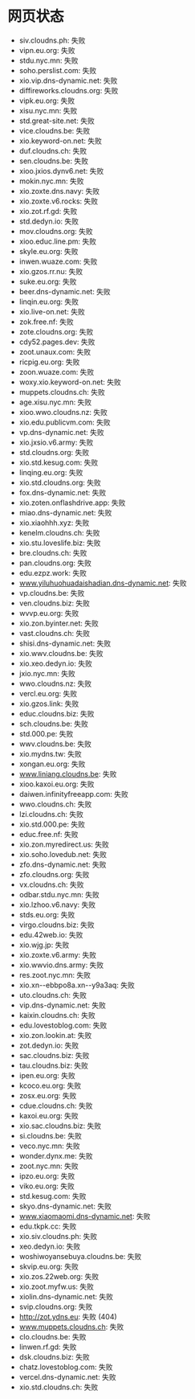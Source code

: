 # 网页状态
- siv.cloudns.ph: 失败
- vipn.eu.org: 失败
- stdu.nyc.mn: 失败
- soho.perslist.com: 失败
- xio.vip.dns-dynamic.net: 失败
- diffireworks.cloudns.org: 失败
- vipk.eu.org: 失败
- xisu.nyc.mn: 失败
- std.great-site.net: 失败
- vice.cloudns.be: 失败
- xio.keyword-on.net: 失败
- duf.cloudns.ch: 失败
- sen.cloudns.be: 失败
- xioo.jxios.dynv6.net: 失败
- mokin.nyc.mn: 失败
- xio.zoxte.dns.navy: 失败
- xio.zoxte.v6.rocks: 失败
- xio.zot.rf.gd: 失败
- std.dedyn.io: 失败
- mov.cloudns.org: 失败
- xioo.educ.line.pm: 失败
- skyle.eu.org: 失败
- inwen.wuaze.com: 失败
- xio.gzos.rr.nu: 失败
- suke.eu.org: 失败
- beer.dns-dynamic.net: 失败
- linqin.eu.org: 失败
- xio.live-on.net: 失败
- zok.free.nf: 失败
- zote.cloudns.org: 失败
- cdy52.pages.dev: 失败
- zoot.unaux.com: 失败
- ricpig.eu.org: 失败
- zoon.wuaze.com: 失败
- woxy.xio.keyword-on.net: 失败
- muppets.cloudns.ch: 失败
- age.xisu.nyc.mn: 失败
- xioo.wwo.cloudns.nz: 失败
- xio.edu.publicvm.com: 失败
- vp.dns-dynamic.net: 失败
- xio.jxsio.v6.army: 失败
- std.cloudns.org: 失败
- xio.std.kesug.com: 失败
- linqing.eu.org: 失败
- xio.std.cloudns.org: 失败
- fox.dns-dynamic.net: 失败
- xio.zoten.onflashdrive.app: 失败
- miao.dns-dynamic.net: 失败
- xio.xiaohhh.xyz: 失败
- kenelm.cloudns.ch: 失败
- xio.stu.loveslife.biz: 失败
- bre.cloudns.ch: 失败
- pan.cloudns.org: 失败
- edu.ezpz.work: 失败
- www.yiluhuohuadaishadian.dns-dynamic.net: 失败
- vp.cloudns.be: 失败
- ven.cloudns.biz: 失败
- wvvp.eu.org: 失败
- xio.zon.byinter.net: 失败
- vast.cloudns.ch: 失败
- shisi.dns-dynamic.net: 失败
- xio.wwv.cloudns.be: 失败
- xio.xeo.dedyn.io: 失败
- jxio.nyc.mn: 失败
- wwo.cloudns.nz: 失败
- vercl.eu.org: 失败
- xio.gzos.link: 失败
- educ.cloudns.biz: 失败
- sch.cloudns.be: 失败
- std.000.pe: 失败
- wwv.cloudns.be: 失败
- xio.mydns.tw: 失败
- xongan.eu.org: 失败
- www.liniang.cloudns.be: 失败
- xioo.kaxoi.eu.org: 失败
- daiwen.infinityfreeapp.com: 失败
- wwo.cloudns.ch: 失败
- lzi.cloudns.ch: 失败
- xio.std.000.pe: 失败
- educ.free.nf: 失败
- xio.zon.myredirect.us: 失败
- xio.soho.lovedub.net: 失败
- zfo.dns-dynamic.net: 失败
- zfo.cloudns.org: 失败
- vx.cloudns.ch: 失败
- odbar.stdu.nyc.mn: 失败
- xio.lzhoo.v6.navy: 失败
- stds.eu.org: 失败
- virgo.cloudns.biz: 失败
- edu.42web.io: 失败
- xio.wjg.jp: 失败
- xio.zoxte.v6.army: 失败
- xio.wwvio.dns.army: 失败
- res.zoot.nyc.mn: 失败
- xio.xn--ebbpo8a.xn--y9a3aq: 失败
- uto.cloudns.ch: 失败
- vip.dns-dynamic.net: 失败
- kaixin.cloudns.ch: 失败
- edu.lovestoblog.com: 失败
- xio.zon.lookin.at: 失败
- zot.dedyn.io: 失败
- sac.cloudns.biz: 失败
- tau.cloudns.biz: 失败
- ipen.eu.org: 失败
- kcoco.eu.org: 失败
- zosx.eu.org: 失败
- cdue.cloudns.ch: 失败
- kaxoi.eu.org: 失败
- xio.sac.cloudns.biz: 失败
- si.cloudns.be: 失败
- veco.nyc.mn: 失败
- wonder.dynx.me: 失败
- zoot.nyc.mn: 失败
- ipzo.eu.org: 失败
- viko.eu.org: 失败
- std.kesug.com: 失败
- skyo.dns-dynamic.net: 失败
- www.xiaomaomi.dns-dynamic.net: 失败
- edu.tkpk.cc: 失败
- xio.siv.cloudns.ph: 失败
- xeo.dedyn.io: 失败
- woshiwoyansebuya.cloudns.be: 失败
- skvip.eu.org: 失败
- xio.zos.22web.org: 失败
- xio.zoot.myfw.us: 失败
- xiolin.dns-dynamic.net: 失败
- svip.cloudns.org: 失败
- http://zot.ydns.eu: 失败 (404)
- www.muppets.cloudns.ch: 失败
- clo.cloudns.be: 失败
- linwen.rf.gd: 失败
- dsk.cloudns.biz: 失败
- chatz.lovestoblog.com: 失败
- vercel.dns-dynamic.net: 失败
- xio.std.cloudns.ch: 失败
